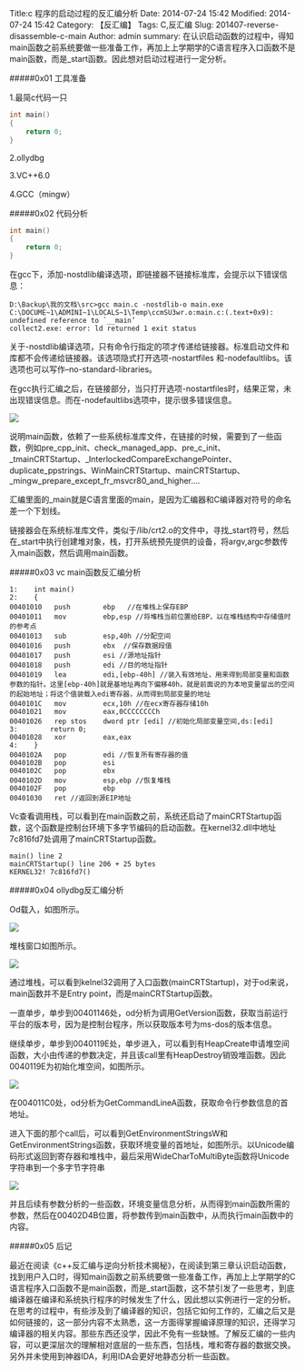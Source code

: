 Title:c 程序的启动过程的反汇编分析
Date: 2014-07-24 15:42
Modified: 2014-07-24 15:42
Category: 【反汇编】
Tags: C,反汇编
Slug: 201407-reverse-disassemble-c-main
Author: admin
summary: 在认识启动函数的过程中，得知main函数之前系统要做一些准备工作，再加上上学期学的C语言程序入口函数不是main函数，而是_start函数。因此想对启动过程进行一定分析。

#####0x01  工具准备

1.最简c代码一只

```c
int main()
{
	return 0;
}
```

2.ollydbg

3.VC++6.0

4.GCC（mingw）

#####0x02  代码分析
```c
int main()
{
	return 0;
}
```

在gcc下，添加-nostdlib编译选项，即链接器不链接标准库，会提示以下错误信息：

```
D:\Backup\我的文档\src>gcc main.c -nostdlib-o main.exe
C:\DOCUME~1\ADMINI~1\LOCALS~1\Temp\ccmSU3wr.o:main.c:(.text+0x9): undefined reference to `__main’
collect2.exe: error: ld returned 1 exit status
```

关于-nostdlib编译选项，只有命令行指定的项才传递给链接器。标准启动文件和库都不会传递给链接器。该选项隐式打开选项-nostartfiles 和-nodefaultlibs。该选项也可以写作–no-standard-libraries。

在gcc执行汇编之后，在链接部分，当只打开选项-nostartfiles时，结果正常，未出现错误信息。而在-nodefaultlibs选项中，提示很多错误信息。

<img src="https://oijlbmkg8.qnssl.com/blog201407reverse-disassemble-c-main-1.png" class="responsive-img">

说明main函数，依赖了一些系统标准库文件，在链接的时候，需要到了一些函数，例如pre_cpp_init、check_managed_app、pre_c_init、_tmainCRTStartup、_InterlockedCompareExchangePointer、duplicate_ppstrings、WinMainCRTStartup、mainCRTStartup、_mingw_prepare_except_fr_msvcr80_and_higher….

汇编里面的_main就是C语言里面的main，是因为汇编器和C编译器对符号的命名差一个下划线。

链接器会在系统标准库文件，类似于/lib/crt2.o的文件中，寻找_start符号，然后在_start中执行创建堆对象，栈，打开系统预先提供的设备，将argv,argc参数传入main函数，然后调用main函数。

#####0x03  vc main函数反汇编分析

```assembly
1:    int main()
2:    {
00401010   push        ebp   //在堆栈上保存EBP
00401011   mov         ebp,esp //将堆栈当前位置给EBP，以在堆栈结构中存储值时的参考点
00401013   sub         esp,40h //分配空间
00401016   push        ebx  //保存数据段值
00401017   push        esi //源地址指针
00401018   push        edi //目的地址指针
00401019   lea         edi,[ebp-40h] //装入有效地址，用来得到局部变量和函数参数的指针。这里[ebp-40h]就是基地址再向下偏移40h，就是前面说的为本地变量留出的空间的起始地址；将这个值装载入edi寄存器，从而得到局部变量的地址
0040101C   mov         ecx,10h //在ecx寄存器存储10h
00401021   mov         eax,0CCCCCCCCh
00401026   rep stos    dword ptr [edi] //初始化局部变量空间,ds:[edi]
3:        return 0;
00401028   xor         eax,eax
4:    }
0040102A   pop         edi //恢复所有寄存器的值
0040102B   pop         esi
0040102C   pop         ebx
0040102D   mov         esp,ebp //恢复堆栈
0040102F   pop         ebp
00401030   ret //返回到源EIP地址
```

Vc查看调用栈，可以看到在main函数之前，系统还启动了mainCRTStartup函数，这个函数是控制台环境下多字节编码的启动函数。在kernel32.dll中地址7c816fd7处调用了mainCRTStartup函数。

```
main() line 2
mainCRTStartup() line 206 + 25 bytes
KERNEL32! 7c816fd7()
```

#####0x04 ollydbg反汇编分析

Od载入，如图所示。

<img src="https://oijlbmkg8.qnssl.com/blog201407reverse-disassemble-c-main-2.png" class="responsive-img">

堆栈窗口如图所示。

<img src="https://oijlbmkg8.qnssl.com/blog201407reverse-disassemble-c-main-3.png" class="responsive-img">

通过堆栈，可以看到kelnel32调用了入口函数(mainCRTStartup)，对于od来说，main函数并不是Entry point，而是mainCRTStartup函数。

一直单步，单步到00401146处，od分析为调用GetVersion函数，获取当前运行平台的版本号，因为是控制台程序，所以获取版本号为ms-dos的版本信息。

继续单步，单步到0040119E处，单步进入，可以看到有HeapCreate申请堆空间函数，大小由传递的参数决定，并且该call里有HeapDestroy销毁堆函数。因此0040119E为初始化堆空间，如图所示。

<img src="https://oijlbmkg8.qnssl.com/blog201407reverse-disassemble-c-main-4.png" class="responsive-img">

在004011C0处，od分析为GetCommandLineA函数，获取命令行参数信息的首地址。

进入下面的那个call后，可以看到GetEnvironmentStringsW和GetEnvironmentStrings函数，获取环境变量的首地址，如图所示。以Unicode编码形式返回到寄存器和堆栈中，最后采用WideCharToMultiByte函数将Unicode字符串到一个多字节字符串

<img src="https://oijlbmkg8.qnssl.com/blog201407reverse-disassemble-c-main-5.png" class="responsive-img">

并且后续有参数分析的一些函数，环境变量信息分析，从而得到main函数所需的参数，然后在00402D4B位置，将参数传到main函数中，从而执行main函数中的内容。

#####0x05 后记

最近在阅读《c++反汇编与逆向分析技术揭秘》，在阅读到第三章认识启动函数，找到用户入口时，得知main函数之前系统要做一些准备工作，再加上上学期学的C语言程序入口函数不是main函数，而是_start函数，这不禁引发了一些思考，到底编译器在编译和系统执行程序的时候发生了什么，因此想以实例进行一定的分析。在思考的过程中，有些涉及到了编译器的知识，包括它如何工作的，汇编之后又是如何链接的，这一部分内容不太熟悉，这一方面得掌握编译原理的知识，还得学习编译器的相关内容。那些东西还没学，因此不免有一些缺憾。了解反汇编的一些内容，可以更深层次的理解相对底层的一些东西，包括栈，堆和寄存器的数据交换。另外并未使用到神器IDA，利用IDA会更好地静态分析一些函数。